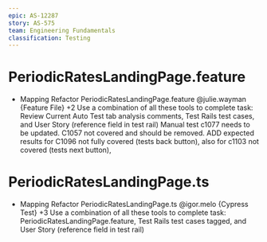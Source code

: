 ```yaml
---
epic: AS-12287
story: AS-575
team: Engineering Fundamentals
classification: Testing
---
```


# PeriodicRatesLandingPage.feature

- Mapping Refactor PeriodicRatesLandingPage.feature @julie.wayman {Feature File} +2
  Use a combination of all these tools to complete task: Review Current Auto Test tab analysis comments, Test Rails test cases, and User Story (reference field in test rail) 
  Manual test c1077 needs to be updated. C1057 not covered and should be removed. ADD expected results for C1096 not fully covered (tests back button), also for c1103 not covered (tests next button), 

# PeriodicRatesLandingPage.ts
- Mapping Refactor PeriodicRatesLandingPage.ts @igor.melo {Cypress Test} +3
  Use a combination of all these tools to complete task: PeriodicRatesLandingPage.feature, Test Rails test cases tagged, and User Story (reference field in test rail)